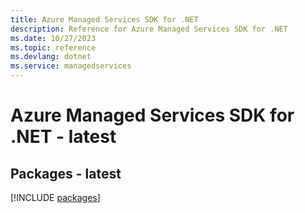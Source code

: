 ```yaml
---
title: Azure Managed Services SDK for .NET
description: Reference for Azure Managed Services SDK for .NET
ms.date: 10/27/2023
ms.topic: reference
ms.devlang: dotnet
ms.service: managedservices
---
```

# Azure Managed Services SDK for .NET - latest
## Packages - latest
[!INCLUDE [packages](managed-services-index.md)]